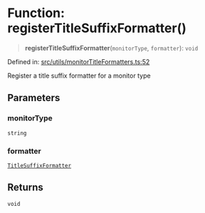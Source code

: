 # Function: registerTitleSuffixFormatter()

> **registerTitleSuffixFormatter**(`monitorType`, `formatter`): `void`

Defined in: [src/utils/monitorTitleFormatters.ts:52](https://github.com/Nick2bad4u/Uptime-Watcher/blob/3cce0c3b352c8390536ca3c7399ece50a05faf18/src/utils/monitorTitleFormatters.ts#L52)

Register a title suffix formatter for a monitor type

## Parameters

### monitorType

`string`

### formatter

[`TitleSuffixFormatter`](../type-aliases/TitleSuffixFormatter.md)

## Returns

`void`
